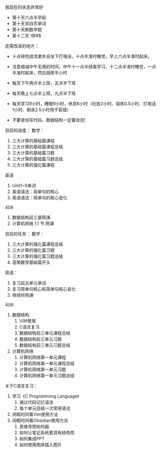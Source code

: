 我现在的状态非常好
- 第十天六点半早起
- 第十天背四页单词
- 第十天刷数学题
- 第十二天 !@#$

还需改进的地方：
- 十点钟完成洗漱并且坐下打电话，十点半准时睡觉，早上六点半准时起床。
- 注意缩减中午无用的时间，中午十一点半结束学习，十二点半准时睡觉，一点半准时起床，然后锻炼半小时
- 每天下午两点半上班，五点半下班
- 每天晚上七点半上班，九点半下班
- 每天学习9小时，睡眠9小时，休息6小时（吃饭2小时、锻炼0.5小时、打电话1小时、剩余2.5小时用于容错）

- 不要害怕写代码，数据结构一定要攻克!

目前的进度：
数学：
1. 三大计算的基础篇课程
2. 三大计算的基础篇课程总结
3. 三大计算的基础篇习题
4. 三大计算的基础篇习题总结
5. 三大计算的强化篇课程

英语
1. Unit1~5单词
2. 英语语法：简单句的核心
3. 英语语法：简单句的核心变化

408
1. 数据结构前三章网课
2. 计算机网络 1.1 节 网课

目前的任务：
数学：
1. 三大计算的强化篇课程总结
2. 三大计算的强化篇习题
3. 三大计算的强化篇习题总结
4. 高等数学基础篇开头

英语：
1. 复习前五单元单词
2. 复习简单句核心和简单句核心变化
3. 继续听网课

408:
1. 数据结构
	1. VIM使用
	2. C语言复习
	3. 数据结构前三单元课程总结
	4. 数据结构前三单元习题
	5. 数据结构前三单元习题总结
2. 计算机网络
	1. 计算机网络第一单元课程
	2. 计算机网络第一单元课程总结
	3. 计算机网络第一单元习题
	4. 计算机网络第一单元习题总结

关于C语言复习：
1. 学习《C Programming Language》
	1. 通过代码记忆语法
	2. 每个单元总结一次常用语法
2. 闲暇时间看Vim使用方法
3. 闲暇时间看Obsidian使用方法
	1. 思维导图如何画
	2. 如何让笔记系统更具有结构性
	3. 如何集成PPT
	4. 如何使用图床插入图片
 